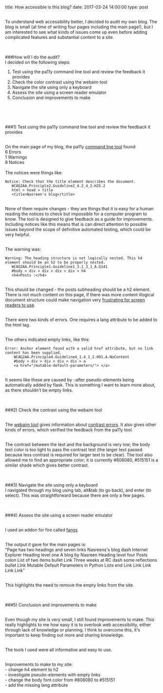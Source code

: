 title: How accessible is this blog?
date: 2017-03-24 14:00:00
type: post


<br>To understand web accessibility better, I decided to audit my own blog.  The blog is small (at time of writing four pages including the main page!),
but I am interested to see what kinds of issues come up even before adding complicated features and substantial content to a site.
<br>
<br>
<br>

###How will I do the audit?
<br>I decided on the following steps:
<br>

1) Test using the pa11y command line tool and review the feedback it provides<br>
2) Check the color contrast using the webaim tool<br>
3) Navigate the site using only a keyboard<br>
4) Assess the site using a screen reader emulator<br>
5) Conclusion and improvements to make<br>
<br>
<br>
<br>


###1) Test using the pa11y command line tool and review the feedback it provides

<br>On the main page of my blog, the pa11y [command line tool](https://github.com/pa11y/pa11y) found:<br>
6 Errors<br>
1 Warnings<br>
8 Notices<br>
<br>
The notices were things like:

`Notice: Check that the title element describes the document.`<br>
`   WCAG2AA.Principle2.Guideline2_4.2_4_2.H25.2`<br>
`   html > head > title`<br>
`   <title>Nasreen's blog</title>`<br>

<br>None of them require changes - they are things that it is easy for a human reading the notices to check
but impossible for a computer program to know.  The tool is designed to give feedback as a guide for improvements.
Including notices like this means that is can direct attention to possible issues beyond
the scope of definitive automated testing, which could be very helpful.

<br>The warning was:<br>

`Warning: The heading structure is not logically nested. This h4 element should be an h2 to be properly nested.`<br>
`   WCAG2AA.Principle1.Guideline1_3.1_3_1_A.G141`<br>
`   #body > div > div > div > div > h4`<br>
`   <h4>Posts :</h4>`<br>


<br>This should be changed - the posts subheading should be a h2 element.  There is not much content on this page, if there was more content illogical document structure could make navigation very [frustrating for screen readers to use](http://academics.georgiasouthern.edu/col/web-accessibility/accessibility-document-structure/).

<br>There were two kinds of errors.  One requires a lang attribute to be added to the html tag.

<br>The others indicated empty links, like this:

`Error: Anchor element found with a valid href attribute, but no link content has been supplied.`<br>
`    WCAG2AA.Principle4.Guideline4_1.4_1_2.H91.A.NoContent`<br>
`    #body > div > div > div > div > a`<br>
`    <a href="/mutable-default-parameters/"> </a>`<br>


<br>It seems like these are caused by ::after pseudo-elements being automatically added by flask.  This is something I want to learn more about, as there shouldn't be empty links.
<br>
<br>
<br>

###2) Check the contrast using the webaim tool

<br>The [webaim tool](http://wave.webaim.org/) gives information about [contrast errors](http://webaim.org/resources/contrastchecker/).  It also gives other kinds of errors, which verified the feedback from the pa11y tool.

<br>The contrast between the text and the background is very low; the body text color is too light to pass the contrast test (the larger text passed because less contrast is required for larger text to be clear).  The tool also allowed me to find an appropriate color; it is currently #808080, #515151 is a similar shade which gives better contrast.
<br>
<br>
<br>

###3) Navigate the site using only a keyboard
<br>I navigated through my blog using tab, alt&tab (to go back), and enter (to select).  This was straightforward because there are only a few pages.
<br>
<br>
<br>

###4) Assess the site using a screen reader emulator

<br>I used an addon for fire called [fangs](https://addons.mozilla.org/en-US/firefox/addon/fangs-screen-reader-emulator/contribute/roadblock/?src=search&version=1.0.8.1-signed.1-signed)

<br>The output it gave for the main pages is:
<br>"Page has two headings and seven links Nasreens's blog dash Internet Explorer Heading level one A blog by Nasreen Heading level four Posts colon List of two items bullet Link Three weeks at RC dash some reflections bullet LInk Mutable Default Parameters in Python Lists end Link Link Link Link Link"

<br>This highlights the need to remove the empty links from the site.
<br>
<br>
<br>

###5) Conclusion and improvements to make

<br>Even though my site is very small, I still found improvements to make.  This really highlights to me how easy it is to overlook web accessibility, either through lack of knowledge or planning.  I think to overcome this, it's important to keep finding out more and sharing knowledge.

<br>The tools I used were all informative and easy to use.

<br>Improvements to make to my site:
<br>- change h4 element to h2
<br>- investigate pseudo-elements with empty links
<br>- change the body font color from #808080 to #515151
<br>- add the missing lang attribute

<br>
<br>
